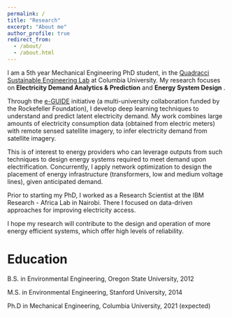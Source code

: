 ```yaml
---
permalink: /
title: "Research"
excerpt: "About me"
author_profile: true
redirect_from: 
  - /about/
  - /about.html
---
```


I am a 5th year Mechanical Engineering PhD student, in the [Quadracci Sustainable Engineering Lab](https://qsel.columbia.edu) at Columbia University. My research focuses on **Electricity Demand Analytics & Prediction** and **Energy System Design** .

Through the [e-GUIDE](https://eguide.io) initiative (a multi-university collaboration funded by the Rockefeller Foundation), I develop deep learning techniques to understand and predict latent electricity demand. My work combines large amounts of electricity consumption data (obtained from electric meters) with remote sensed satellite imagery, to infer electricity demand from satellite imagery.

This is of interest to energy providers who can leverage outputs from such techniques to design energy systems required to meet demand upon electrification.  Concurrently, I apply network optimization to design the placement of energy infrastructure (transformers, low and medium voltage lines), given anticipated demand. 

Prior to starting my PhD, I worked as a Research Scientist at the IBM Research - Africa Lab in Nairobi. There I focused on data-driven approaches for improving electricity access.

I hope my research will contribute to the design and operation of more energy efficient systems, which offer high levels of reliability. 

Education
======
<i class="fas fa-graduation-cap"></i> B.S. in Environmental Engineering, Oregon State University, 2012    

<i class="fas fa-graduation-cap"></i> M.S. in Environmental Engineering, Stanford University, 2014  

<i class="fas fa-graduation-cap"></i> Ph.D in Mechanical Engineering, Columbia University, 2021 (expected)  
